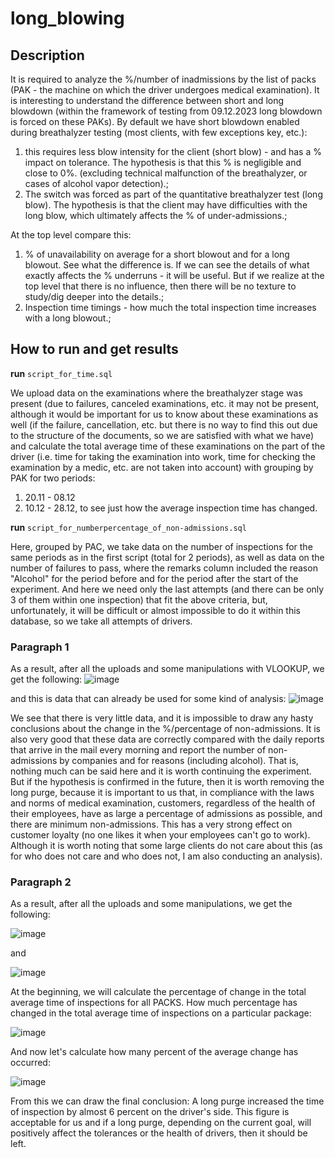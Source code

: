 # long_blowing

## Description
It is required to analyze the %/number of inadmissions by the list of packs (PAK - the machine on which the driver undergoes medical examination). It is interesting to understand the difference between short and long blowdown (within the framework of testing from 09.12.2023 long blowdown is forced on these PAKs).
By default we have short blowdown enabled during breathalyzer testing (most clients, with few exceptions key, etc.): 
1. this requires less blow intensity for the client (short blow) - and has a % impact on tolerance. The hypothesis is that this % is negligible and close to 0%. (excluding technical malfunction of the breathalyzer, or cases of alcohol vapor detection).;
2. The switch was forced as part of the quantitative breathalyzer test (long blow). The hypothesis is that the client may have difficulties with the long blow, which ultimately affects the % of under-admissions.; 

At the top level compare this: 
1. % of unavailability on average for a short blowout and for a long blowout. See what the difference is. If we can see the details of what exactly affects the % underruns - it will be useful. But if we realize at the top level that there is no influence, then there will be no texture to study/dig deeper into the details.; 
2. Inspection time timings - how much the total inspection time increases with a long blowout.;

## How to run and get results

**run** ```script_for_time.sql```

We upload data on the examinations where the breathalyzer stage was present (due to failures, canceled examinations, etc. it may not be present, although it would be important for us to know about these examinations as well (if the failure, cancellation, etc. but there is no way to find this out due to the structure of the documents, so we are satisfied with what we have) and calculate the total average time of these examinations on the part of the driver (i.e. time for taking the examination into work, time for checking the examination by a medic, etc. are not taken into account) with grouping by PAK for two periods:
1. 20.11 - 08.12 
2. 10.12 - 28.12, to see just how the average inspection time has changed.

**run** ```script_for_numberpercentage_of_non-admissions.sql```

Here, grouped by PAC, we take data on the number of inspections for the same periods as in the first script (total for 2 periods), as well as data on the number of failures to pass, where the remarks column included the reason "Alcohol" for the period before and for the period after the start of the experiment. And here we need only the last attempts (and there can be only 3 of them within one inspection) that fit the above criteria, but, unfortunately, it will be difficult or almost impossible to do it within this database, so we take all attempts of drivers.

### Paragraph 1

As a result, after all the uploads and some manipulations with VLOOKUP, we get the following:
![image](https://github.com/CompilerCaster/long_blowing/assets/128957307/06ba8d07-8684-42c4-9f4d-7548532b80fe)

and this is data that can already be used for some kind of analysis:
![image](https://github.com/CompilerCaster/long_blowing/assets/128957307/63c843be-741a-485e-abd8-0ad98fd1d629)

We see that there is very little data, and it is impossible to draw any hasty conclusions about the change in the %/percentage of non-admissions. It is also very good that these data are correctly compared with the daily reports that arrive in the mail every morning and report the number of non-admissions by companies and for reasons (including alcohol). That is, nothing much can be said here and it is worth continuing the experiment. But if the hypothesis is confirmed in the future, then it is worth removing the long purge, because it is important to us that, in compliance with the laws and norms of medical examination, customers, regardless of the health of their employees, have as large a percentage of admissions as possible, and there are minimum non-admissions. This has a very strong effect on customer loyalty (no one likes it when your employees can't go to work). Although it is worth noting that some large clients do not care about this (as for who does not care and who does not, I am also conducting an analysis).

### Paragraph 2

As a result, after all the uploads and some manipulations, we get the following:

![image](https://github.com/CompilerCaster/long_blowing/assets/128957307/959fc4be-cdf5-4693-8f81-38c06384b7f4)

and 

![image](https://github.com/CompilerCaster/long_blowing/assets/128957307/422c95dc-d4ee-4168-82e9-192fdc6b957e)

At the beginning, we will calculate the percentage of change in the total average time of inspections for all PACKS. How much percentage has changed in the total average time of inspections on a particular package:

![image](https://github.com/CompilerCaster/long_blowing/assets/128957307/4be22610-956b-4004-b21c-00bba817c2dd)

And now let's calculate how many percent of the average change has occurred:

![image](https://github.com/CompilerCaster/long_blowing/assets/128957307/a39fd85b-b47a-47f1-9acf-aa1d25c65b8a)

From this we can draw the final conclusion: A long purge increased the time of inspection by almost 6 percent on the driver's side. This figure is acceptable for us and if a long purge, depending on the current goal, will positively affect the tolerances or the health of drivers, then it should be left.





